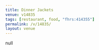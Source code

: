 ```yaml
---
title: Dinner Jackets
venue: v14835
tags: [restaurant, food, "fhrs:414355"]
permalink: /v/14835/
layout: venue
---
```

null
